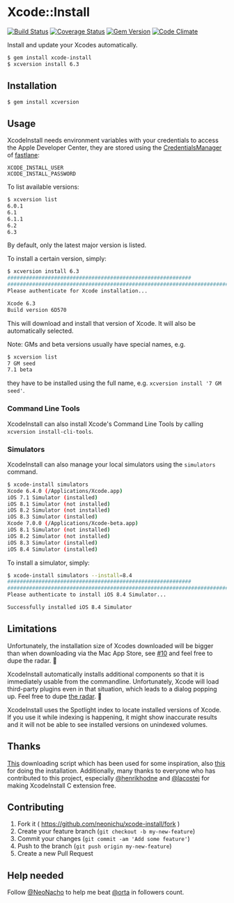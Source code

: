 # Xcode::Install

[![Build Status](http://img.shields.io/travis/neonichu/xcode-install/master.svg?style=flat)](https://travis-ci.org/neonichu/xcode-install)
[![Coverage Status](https://coveralls.io/repos/neonichu/xcode-install/badge.svg)](https://coveralls.io/r/neonichu/xcode-install)
[![Gem Version](http://img.shields.io/gem/v/xcode-install.svg?style=flat)](http://badge.fury.io/rb/xcode-install)
[![Code Climate](http://img.shields.io/codeclimate/github/neonichu/xcode-install.svg?style=flat)](https://codeclimate.com/github/neonichu/xcode-install)

Install and update your Xcodes automatically.

```bash
$ gem install xcode-install
$ xcversion install 6.3
```

## Installation

```bash
$ gem install xcversion
```

## Usage

XcodeInstall needs environment variables with your credentials to access the Apple Developer
Center, they are stored using the [CredentialsManager][1] of [fastlane][2]:

```
XCODE_INSTALL_USER
XCODE_INSTALL_PASSWORD
```

To list available versions:

```bash
$ xcversion list
6.0.1
6.1
6.1.1
6.2
6.3
```

By default, only the latest major version is listed.

To install a certain version, simply:

```bash
$ xcversion install 6.3
###########################################################               82.1%
######################################################################## 100.0%
Please authenticate for Xcode installation...

Xcode 6.3
Build version 6D570
```

This will download and install that version of Xcode. It will also be automatically selected.

Note: GMs and beta versions usually have special names, e.g.

```bash
$ xcversion list
7 GM seed
7.1 beta
```

they have to be installed using the full name, e.g. `xcversion install '7 GM seed'`.

### Command Line Tools

XcodeInstall can also install Xcode's Command Line Tools by calling `xcversion install-cli-tools`.

### Simulators

XcodeInstall can also manage your local simulators using the `simulators` command.

```bash
$ xcode-install simulators
Xcode 6.4.0 (/Applications/Xcode.app)
iOS 7.1 Simulator (installed)
iOS 8.1 Simulator (not installed)
iOS 8.2 Simulator (not installed)
iOS 8.3 Simulator (installed)
Xcode 7.0.0 (/Applications/Xcode-beta.app)
iOS 8.1 Simulator (not installed)
iOS 8.2 Simulator (not installed)
iOS 8.3 Simulator (installed)
iOS 8.4 Simulator (installed)
```

To install a simulator, simply:

```bash
$ xcode-install simulators --install=8.4
###########################################################               82.1%
######################################################################## 100.0%
Please authenticate to install iOS 8.4 Simulator...

Successfully installed iOS 8.4 Simulator
```

## Limitations

Unfortunately, the installation size of Xcodes downloaded will be bigger than when downloading via the Mac App Store, see [#10](/../../issues/10) and feel free to dupe the radar. 📡

XcodeInstall automatically installs additional components so that it is immediately usable from the
commandline. Unfortunately, Xcode will load third-party plugins even in that situation, which leads
to a dialog popping up. Feel free to dupe [the radar][5]. 📡

XcodeInstall uses the Spotlight index to locate installed versions of Xcode. If you use it while
indexing is happening, it might show inaccurate results and it will not be able to see installed
versions on unindexed volumes.

## Thanks

[This][3] downloading script which has been used for some inspiration, also [this][4]
for doing the installation. Additionally, many thanks to everyone who has contributed to this
project, especially [@henrikhodne][6] and [@lacostej][7] for making XcodeInstall C extension free.

## Contributing

1. Fork it ( https://github.com/neonichu/xcode-install/fork )
2. Create your feature branch (`git checkout -b my-new-feature`)
3. Commit your changes (`git commit -am 'Add some feature'`)
4. Push to the branch (`git push origin my-new-feature`)
5. Create a new Pull Request

## Help needed

Follow [@NeoNacho](https://twitter.com/NeoNacho) to help me beat [@orta](https://twitter.com/orta) in followers count.

[1]: https://github.com/fastlane/credentials_manager#using-environment-variables
[2]: http://fastlane.tools
[3]: http://atastypixel.com/blog/resuming-adc-downloads-cos-safari-sucks/
[4]: https://github.com/magneticbear/Jenkins_Bootstrap
[5]: http://www.openradar.me/22001810
[6]: https://github.com/henrikhodne
[7]: https://github.com/lacostej

